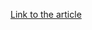 [Link to the article](https://thehackernews.com/2025/07/hackers-breach-toptal-github-publish-10.html)
